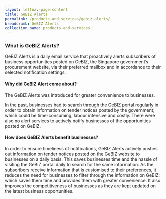 ```yaml
---
layout: leftnav-page-content
title: GeBIZ Alerts
permalink: /products-and-services/gebiz-alerts/
breadcrumb: GeBIZ Alerts
collection_name: products-and-services
---
```

<h3>What is GeBIZ Alerts?</h3>

GeBIZ Alerts is a daily email service that proactively alerts subscribers of business opportunities posted on GeBIZ, the Singapore government’s procurement website, via their preferred mailbox and in accordance to their selected notification settings.

<h4>Why did GeBIZ Alert come about?</h4>

The GeBIZ Alerts was introduced for greater convenience to businesses.

In the past, businesses had to search through the GeBIZ portal regularly in order to obtain information on tender notices posted by the government; which could be time-consuming, labour intensive and costly. There were also no alert services to actively notify businesses of the opportunities posted on GeBIZ.

<h4>How does GeBIZ Alerts benefit businesses?</h4>

In order to ensure timeliness of notifications, GeBIZ Alerts actively pushes out information on tender notices posted on the GeBIZ website to businesses on a daily basis. This saves businesses time and the hassle of visiting the GeBIZ portal daily to search for the same information. As the subscribers receive information that is customised to their preferences, it reduces the need for businesses to filter through the information on GeBIZ; which saves them time and provides them with greater convenience. It also improves the competitiveness of businesses as they are kept updated on the latest business opportunities.
